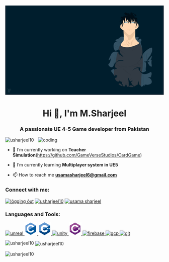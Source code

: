 ![logo](https://github.com/usharjeel10/usharjeel10/blob/main/1054067.png)
<h1 align="center">Hi 👋, I'm M.Sharjeel</h1>
<h3 align="center">A passionate UE 4-5 Game developer from Pakistan</h3>
<img align="right" alt="coding"width="400"src="https://media.giphy.com/media/mBLMjuqK2zJWDLetc1/giphy.gif">
<p align="left"> <img src="https://komarev.com/ghpvc/?username=usharjeel10&label=Profile%20views&color=0e75b6&style=flat" alt="usharjeel10" /> </p>

- 🔭 I’m currently working on **Teacher Simulation**(https://github.com/GameVerseStudios/CardGame)

- 🌱 I’m currently learning **Multiplayer system in UE5**

- 📫 How to reach me **usamasharjeel6@gmail.com**

<h3 align="left">Connect with me:</h3>
<p align="left">
<a href="https://codepen.io/lôgging ôut" target="blank"><img align="center" src="https://raw.githubusercontent.com/rahuldkjain/github-profile-readme-generator/master/src/images/icons/Social/codepen.svg" alt="lôgging ôut" height="30" width="40" /></a>
<a href="https://twitter.com/usharjeel10" target="blank"><img align="center" src="https://raw.githubusercontent.com/rahuldkjain/github-profile-readme-generator/master/src/images/icons/Social/twitter.svg" alt="usharjeel10" height="30" width="40" /></a>
<a href="https://linkedin.com/in/usama-sharjeel-a11355220/" target="blank"><img align="center" src="https://raw.githubusercontent.com/rahuldkjain/github-profile-readme-generator/master/src/images/icons/Social/linked-in-alt.svg" alt="usama sharjeel" height="30" width="40" /></a>
</p>

<h3 align="left">Languages and Tools:</h3>
<p align="left"> <a href="https://unrealengine.com/" target="_blank" rel="noreferrer"> <img src="https://raw.githubusercontent.com/kenangundogan/fontisto/036b7eca71aab1bef8e6a0518f7329f13ed62f6b/icons/svg/brand/unreal-engine.svg" alt="unreal" width="40" height="40"/> </a> <a href="https://www.cprogramming.com/" target="_blank" rel="noreferrer"> <img src="https://raw.githubusercontent.com/devicons/devicon/master/icons/c/c-original.svg" alt="c" width="40" height="40"/> </a> <a href="https://www.w3schools.com/cpp/" target="_blank" rel="noreferrer"> <img src="https://raw.githubusercontent.com/devicons/devicon/master/icons/cplusplus/cplusplus-original.svg" alt="cplusplus" width="40" height="40"/> </a> <a href="https://unity.com/" target="_blank" rel="noreferrer"> <img src="https://www.vectorlogo.zone/logos/unity3d/unity3d-icon.svg" alt="unity" width="40" height="40"/> <a href="https://www.w3schools.com/cs/" target="_blank" rel="noreferrer"> <img src="https://raw.githubusercontent.com/devicons/devicon/master/icons/csharp/csharp-original.svg" alt="csharp" width="40" height="40"/> </a> <a href="https://firebase.google.com/" target="_blank" rel="noreferrer"> <img src="https://www.vectorlogo.zone/logos/firebase/firebase-icon.svg" alt="firebase" width="40" height="40"/> </a> <a href="https://cloud.google.com" target="_blank" rel="noreferrer"> <img src="https://www.vectorlogo.zone/logos/google_cloud/google_cloud-icon.svg" alt="gcp" width="40" height="40"/> </a> <a href="https://git-scm.com/" target="_blank" rel="noreferrer"> <img src="https://www.vectorlogo.zone/logos/git-scm/git-scm-icon.svg" alt="git" width="40" height="40"/> </a>  </a> </p>

<p><img align="left" src="https://github-readme-stats.vercel.app/api/top-langs?username=usharjeel10&show_icons=true&locale=en&layout=compact" alt="usharjeel10" /></p>

<p>&nbsp;<img align="center" src="https://github-readme-stats.vercel.app/api?username=usharjeel10&show_icons=true&locale=en" alt="usharjeel10" /></p>

<p><img align="center" src="https://github-readme-streak-stats.herokuapp.com/?user=usharjeel10&" alt="usharjeel10" /></p>

